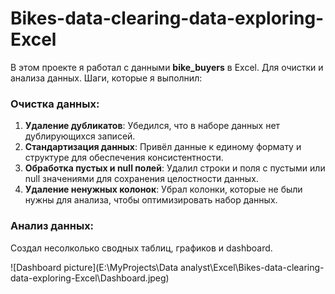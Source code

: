 # Bikes-data-clearing-data-exploring-Excel
 
В этом проекте я работал с данными **bike_buyers** в Excel. Для очистки и анализа данных. Шаги, которые я выполнил:

### Очистка данных:

1. **Удаление дубликатов**: Убедился, что в наборе данных нет дублирующихся записей.
2. **Стандартизация данных**: Привёл данные к единому формату и структуре для обеспечения консистентности.
3. **Обработка пустых и null полей**: Удалил строки и поля с пустыми или null значениями для сохранения целостности данных.
4. **Удаление ненужных колонок**: Убрал колонки, которые не были нужны для анализа, чтобы оптимизировать набор данных.

### Анализ данных:

Создал несолколько сводных таблиц, графиков и dashboard.

![Dashboard picture](E:\MyProjects\Data analyst\Excel\Bikes-data-clearing-data-exploring-Excel\Dashboard.jpeg)